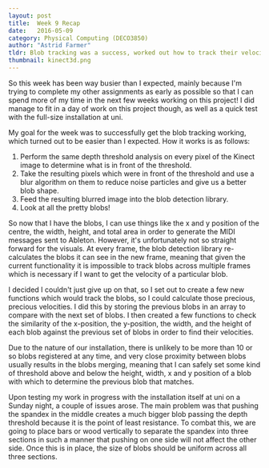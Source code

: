 ```yaml
---
layout: post
title:  Week 9 Recap
date:   2016-05-09
category: Physical Computing (DECO3850)
author: "Astrid Farmer"
tldr: Blob tracking was a success, worked out how to track their velocities
thumbnail: kinect3d.png
---
```


So this week has been way busier than I expected, mainly because I'm trying to complete my other assignments as early as possible so that I can spend more of my time in the next few weeks working on this project! I did manage to fit in a day of work on this project though, as well as a quick test with the full-size installation at uni.

My goal for the week was to successfully get the blob tracking working, which turned out to be easier than I expected. How it works is as follows:

1. Perform the same depth threshold analysis on every pixel of the Kinect image to determine what is in front of the threshold.
2. Take the resulting pixels which were in front of the threshold and use a blur algorithm on them to reduce noise particles and give us a better blob shape.
3. Feed the resulting blurred image into the blob detection library.
4. Look at all the pretty blobs!

So now that I have the blobs, I can use things like the x and y position of the centre, the width, height, and total area in order to generate the MIDI messages sent to Ableton. However, it's unfortunately not so straight forward for the visuals. At every frame, the blob detection library re-calculates the blobs it can see in the new frame, meaning that given the current functionality it is impossible to track blobs across multiple frames which is necessary if I want to get the velocity of a particular blob. 

I decided I couldn't just give up on that, so I set out to create a few new functions which would track the blobs, so I could calculate those precious, precious velocities. I did this by storing the previous blobs in an array to compare with the next set of blobs. I then created a few functions to check the similarity of the x-position, the y-position, the width, and the height of each blob against the previous set of blobs in order to find their velocities. 

Due to the nature of our installation, there is unlikely to be more than 10 or so blobs registered at any time, and very close proximity between blobs usually results in the blobs merging, meaning that I can safely set some kind of threshold above and below the height, width, x and y position of a blob with which to determine the previous blob that matches.

Upon testing my work in progress with the installation itself at uni on a Sunday night, a couple of issues arose. The main problem was that pushing the spandex in the middle creates a much bigger blob passing the depth threshold because it is the point of least resistance. To combat this, we are going to place bars or wood vertically to separate the spandex into three sections in such a manner that pushing on one side will not affect the other side. Once this is in place, the size of blobs should be uniform across all three sections.
